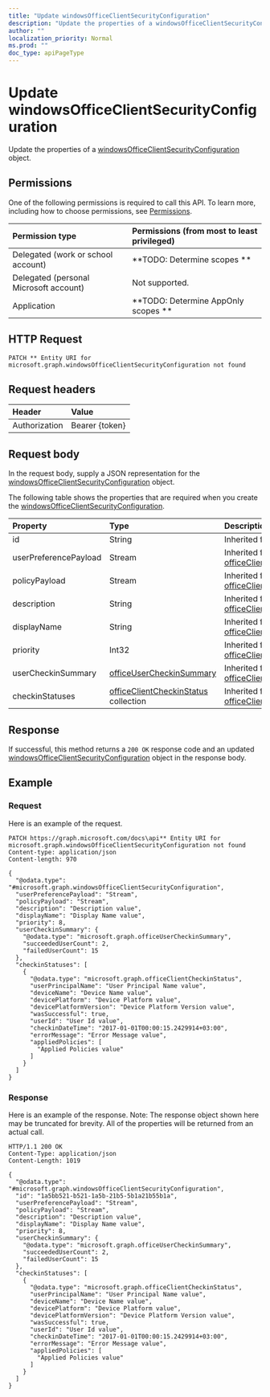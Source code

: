 ```yaml
---
title: "Update windowsOfficeClientSecurityConfiguration"
description: "Update the properties of a windowsOfficeClientSecurityConfiguration object."
author: ""
localization_priority: Normal
ms.prod: ""
doc_type: apiPageType
---
```


# Update windowsOfficeClientSecurityConfiguration

Update the properties of a [windowsOfficeClientSecurityConfiguration](../resources/windowsofficeclientsecurityconfiguration.md) object.

## Permissions
One of the following permissions is required to call this API. To learn more, including how to choose permissions, see [Permissions](/concepts/permissions-reference.md).

|Permission type|Permissions (from most to least privileged)|
|:---|:---|
|Delegated (work or school account)|**TODO: Determine scopes **|
|Delegated (personal Microsoft account)|Not supported.|
|Application|**TODO: Determine AppOnly scopes **|

## HTTP Request
<!-- {
  "blockType": "ignored"
}
-->
``` http
PATCH ** Entity URI for microsoft.graph.windowsOfficeClientSecurityConfiguration not found
```

## Request headers
|Header|Value|
|:---|:---|
|Authorization|Bearer {token}|

## Request body
In the request body, supply a JSON representation for the [windowsOfficeClientSecurityConfiguration](../resources/windowsOfficeClientSecurityConfiguration.md) object.

The following table shows the properties that are required when you create the [windowsOfficeClientSecurityConfiguration](../resources/windowsofficeclientsecurityconfiguration.md).

|Property|Type|Description|
|:---|:---|:---|
|id|String| Inherited from [entity](../resources/entity.md)|
|userPreferencePayload|Stream| Inherited from [officeClientConfiguration](../resources/officeClientConfiguration.md)|
|policyPayload|Stream| Inherited from [officeClientConfiguration](../resources/officeClientConfiguration.md)|
|description|String| Inherited from [officeClientConfiguration](../resources/officeClientConfiguration.md)|
|displayName|String| Inherited from [officeClientConfiguration](../resources/officeClientConfiguration.md)|
|priority|Int32| Inherited from [officeClientConfiguration](../resources/officeClientConfiguration.md)|
|userCheckinSummary|[officeUserCheckinSummary](../resources/officeUserCheckinSummary.md)| Inherited from [officeClientConfiguration](../resources/officeClientConfiguration.md)|
|checkinStatuses|[officeClientCheckinStatus](../resources/officeClientCheckinStatus.md) collection| Inherited from [officeClientConfiguration](../resources/officeClientConfiguration.md)|



## Response
If successful, this method returns a `200 OK` response code and an updated [windowsOfficeClientSecurityConfiguration](../resources/windowsofficeclientsecurityconfiguration.md) object in the response body.

## Example

### Request
Here is an example of the request.
<!-- {
  "blockType": "request",
  "name": "update_windowsofficeclientsecurityconfiguration"
}
-->
``` http
PATCH https://graph.microsoft.com/docs\api** Entity URI for microsoft.graph.windowsOfficeClientSecurityConfiguration not found
Content-type: application/json
Content-length: 970

{
  "@odata.type": "#microsoft.graph.windowsOfficeClientSecurityConfiguration",
  "userPreferencePayload": "Stream",
  "policyPayload": "Stream",
  "description": "Description value",
  "displayName": "Display Name value",
  "priority": 8,
  "userCheckinSummary": {
    "@odata.type": "microsoft.graph.officeUserCheckinSummary",
    "succeededUserCount": 2,
    "failedUserCount": 15
  },
  "checkinStatuses": [
    {
      "@odata.type": "microsoft.graph.officeClientCheckinStatus",
      "userPrincipalName": "User Principal Name value",
      "deviceName": "Device Name value",
      "devicePlatform": "Device Platform value",
      "devicePlatformVersion": "Device Platform Version value",
      "wasSuccessful": true,
      "userId": "User Id value",
      "checkinDateTime": "2017-01-01T00:00:15.2429914+03:00",
      "errorMessage": "Error Message value",
      "appliedPolicies": [
        "Applied Policies value"
      ]
    }
  ]
}
```

### Response
Here is an example of the response. Note: The response object shown here may be truncated for brevity. All of the properties will be returned from an actual call.
<!-- {
  "blockType": "response",
  "truncated": true
}
-->
``` http
HTTP/1.1 200 OK
Content-Type: application/json
Content-Length: 1019

{
  "@odata.type": "#microsoft.graph.windowsOfficeClientSecurityConfiguration",
  "id": "1a5bb521-b521-1a5b-21b5-5b1a21b55b1a",
  "userPreferencePayload": "Stream",
  "policyPayload": "Stream",
  "description": "Description value",
  "displayName": "Display Name value",
  "priority": 8,
  "userCheckinSummary": {
    "@odata.type": "microsoft.graph.officeUserCheckinSummary",
    "succeededUserCount": 2,
    "failedUserCount": 15
  },
  "checkinStatuses": [
    {
      "@odata.type": "microsoft.graph.officeClientCheckinStatus",
      "userPrincipalName": "User Principal Name value",
      "deviceName": "Device Name value",
      "devicePlatform": "Device Platform value",
      "devicePlatformVersion": "Device Platform Version value",
      "wasSuccessful": true,
      "userId": "User Id value",
      "checkinDateTime": "2017-01-01T00:00:15.2429914+03:00",
      "errorMessage": "Error Message value",
      "appliedPolicies": [
        "Applied Policies value"
      ]
    }
  ]
}
```

